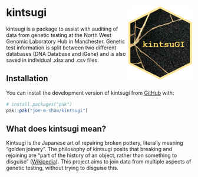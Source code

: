 
<!-- README.md is generated from README.Rmd. Please edit that file -->

# kintsugi <img src="man/figures/logo.png" align="right" height="200" alt="" />

<!-- badges: start -->
<!-- badges: end -->

kintsugi is a package to assist with auditing of data from genetic
testing at the North West Genomic Laboratory Hub in Manchester. Genetic
test information is split between two different databases (DNA Database
and iGene) and is also saved in individual .xlsx and .csv files.

## Installation

You can install the development version of kintsugi from
[GitHub](https://github.com/) with:

``` r
# install.packages("pak")
pak::pak("joe-m-shaw/kintsugi")
```

## What does kintsugi mean?

Kintsugi is the Japanese art of repairing broken pottery, literally
meaning “golden joinery”. The philosophy of kintsugi posits that
breaking and rejoining are “part of the history of an object, rather
than something to disguise”
([Wikipedia](https://en.wikipedia.org/wiki/Kintsugi)). This project aims
to join data from multiple aspects of genetic testing, without trying to
disguise this.
